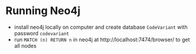 # Running Neo4j
- install neo4j locally on computer and create database `CodeVariant` with password `codevariant`
- run `MATCH (n) RETURN n` in neo4j at http://localhost:7474/browser/ to get all nodes